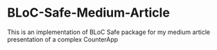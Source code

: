 # BLoC-Safe-Medium-Article
This is an implementation of BLoC Safe package for my medium article presentation of a complex CounterApp
